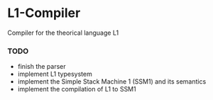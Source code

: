 # L1-Compiler
Compiler for the theorical language L1

### TODO
* finish the parser
* implement L1 typesystem
* implement the Simple Stack Machine 1 (SSM1) and its semantics
* implement the compilation of L1 to SSM1